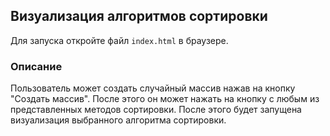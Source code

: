 ## Визуализация алгоритмов сортировки

Для запуска откройте файл `index.html` в браузере.

### Описание

Пользователь может создать случайный массив нажав на кнопку "Создать массив". После этого он может нажать на кнопку с любым из представленных методов сортировки. После этого будет запущена визуализация выбранного алгоритма сортировки.